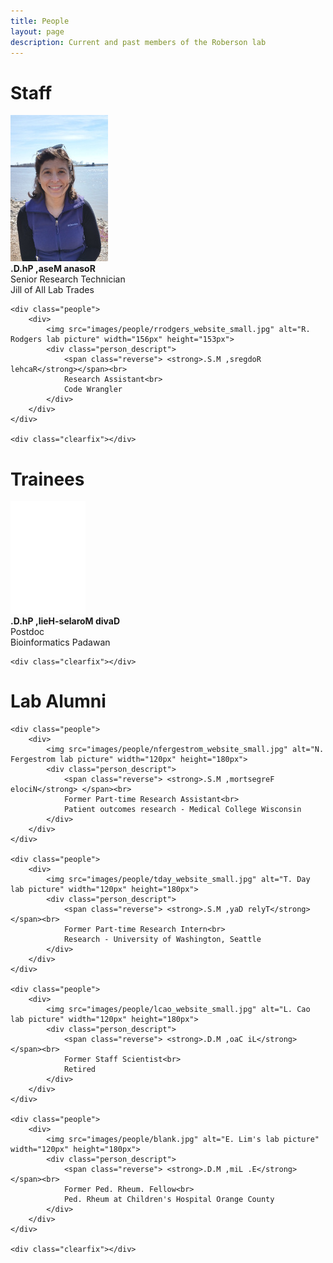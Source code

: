 ```yaml
---
title: People
layout: page
description: Current and past members of the Roberson lab
---
```


<div id="maintext">

<div class="gallery_container">
<h1 id="h1nopad">Staff</h1>
	<div class="people">
		<div>
			<img src="images/people/rmesa_website_small.jpg" alt="R. Mesa lab picture" width="156px" height="234px">
			<div class="person_descript">
				<span class="reverse"> <strong>.D.hP ,aseM anasoR</strong></span><br>
				Senior Research Technician<br>
				Jill of All Lab Trades
			</div>
		</div>
	</div>

	<div class="people">
		<div>
			<img src="images/people/rrodgers_website_small.jpg" alt="R. Rodgers lab picture" width="156px" height="153px">
			<div class="person_descript">
				<span class="reverse"> <strong>.S.M ,sregdoR lehcaR</strong></span><br>
				Research Assistant<br>
				Code Wrangler
			</div>
		</div>
	</div>
	
	<div class="clearfix"></div>

<h1 id="h1nopad">Trainees</h1>
	<div class="people">
		<div>
			<img src="images/people/blank.jpg" alt="D. Morales-Heil lab picture" width="120px" height="180px">
			<div class="person_descript">
				<span class="reverse"> <strong>.D.hP ,lieH-selaroM divaD</strong> </span><br>
				Postdoc<br>
				Bioinformatics Padawan
			</div>
		</div>
	</div>
	
	<div class="clearfix"></div>

<!--
<br>
<h1 id="h1nopad" class="center">Bio&#91;informatics&#124;statistics&#93; Masters Trainees</h1>
-->

<h1 id="h1nopad">Lab Alumni</h1>

	<div class="people">
		<div>
			<img src="images/people/nfergestrom_website_small.jpg" alt="N. Fergestrom lab picture" width="120px" height="180px">
			<div class="person_descript">
				<span class="reverse"> <strong>.S.M ,mortsegreF elociN</strong> </span><br>
				Former Part-time Research Assistant<br>
				Patient outcomes research - Medical College Wisconsin
			</div>
		</div>
	</div>

	<div class="people">
		<div>
			<img src="images/people/tday_website_small.jpg" alt="T. Day lab picture" width="120px" height="180px">
			<div class="person_descript">
				<span class="reverse"> <strong>.S.M ,yaD relyT</strong></span><br>
				Former Part-time Research Intern<br>
				Research - University of Washington, Seattle
			</div>
		</div>
	</div>

	<div class="people">
		<div>
			<img src="images/people/lcao_website_small.jpg" alt="L. Cao lab picture" width="120px" height="180px">
			<div class="person_descript">
				<span class="reverse"> <strong>.D.M ,oaC iL</strong> </span><br>
				Former Staff Scientist<br>
				Retired
			</div>
		</div>
	</div>

	<div class="people">
		<div>
			<img src="images/people/blank.jpg" alt="E. Lim's lab picture" width="120px" height="180px">
			<div class="person_descript">
				<span class="reverse"> <strong>.D.M ,miL .E</strong></span><br>
				Former Ped. Rheum. Fellow<br>
				Ped. Rheum at Children's Hospital Orange County
			</div>
		</div>
	</div>

	<div class="clearfix"></div>
</div>

</div>
